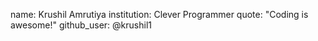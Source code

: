 name: Krushil Amrutiya 
institution: Clever Programmer 
quote: "Coding is awesome!"
github_user: @krushil1
